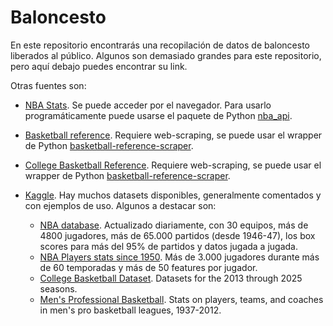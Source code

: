 # Baloncesto
En este repositorio encontrarás una recopilación de datos de baloncesto liberados al público. Algunos son demasiado grandes para este repositorio, pero aquí debajo puedes encontrar su link.

Otras fuentes son:
- [NBA Stats](https://www.nba.com/stats/). Se puede acceder por el navegador. Para usarlo programáticamente puede usarse el paquete de Python [nba_api](https://github.com/swar/nba_api).

- [Basketball reference](https://www.basketball-reference.com/). Requiere web-scraping, se puede usar el wrapper de Python [basketball-reference-scraper](https://pypi.org/project/basketball-reference-scraper/).

- [College Basketball Reference](https://www.sports-reference.com/cbb/). Requiere web-scraping, se puede usar el wrapper de Python [basketball-reference-scraper](https://pypi.org/project/basketball-reference-scraper/).

- [Kaggle](https://www.kaggle.com/). Hay muchos datasets disponibles, generalmente comentados y con ejemplos de uso. Algunos a destacar son:
    - [NBA database](https://www.kaggle.com/datasets/wyattowalsh/basketball). Actualizado diariamente, con 30 equipos, más de 4800 jugadores, más de 65.000 partidos (desde 1946-47), los box scores para más del 95% de partidos y datos jugada a jugada.
    - [NBA Players stats since 1950](https://www.kaggle.com/datasets/drgilermo/nba-players-stats). Más de 3.000 jugadores durante más de 60 temporadas y más de 50 features por jugador.
    - [College Basketball Dataset](https://www.kaggle.com/datasets/andrewsundberg/college-basketball-dataset). Datasets for the 2013 through 2025 seasons.
    - [Men's Professional Basketball](https://www.kaggle.com/datasets/open-source-sports/mens-professional-basketball). Stats on players, teams, and coaches in men's pro basketball leagues, 1937-2012.




